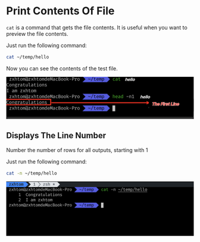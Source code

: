 # Print Contents Of File

`cat` is a command that gets the file contents. It is useful when you want to preview the file contents.

Just run the following command:

```bash
cat ~/temp/hello
```

Now you can see the contents of the test file.

![lab-basic-operation-2-1](assets/lab-demo-operation-2-1.png)


## Displays The Line Number

Number the number of rows for all outputs, starting with 1

Just run the following command:

```bash
cat -n ~/temp/hello
```

![lab-basic-operation-1-2](assets/lab-demo-operation-1-2.png)